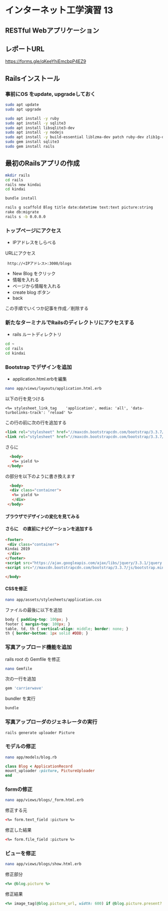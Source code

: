 # インターネット工学演習 13
## RESTful Webアプリケーション

## レポートURL

[https://forms.gle/qKeeYhiEmcbpP4EZ9
](https://forms.gle/qKeeYhiEmcbpP4EZ9
)

## Railsインストール

### 事前にOS をupdate, upgradeしておく

```bash
sudo apt update
sudo apt upgrade
```

```bash
sudo apt install -y ruby
sudo apt install -y sqlite3
sudo apt install libsqlite3-dev
sudo apt install -y nodejs
sudo apt install -y build-essential liblzma-dev patch ruby-dev zlib1g-dev
sudo gem install sqlite3
sudo gem install rails
```

## 最初のRailsアプリの作成

```bash
mkdir rails
cd rails
rails new kindai
cd kindai

bundle install

rails g scaffold Blog title date:datetime text:text picture:string
rake db:migrate
rails s -b 0.0.0.0
```

###  トップページにアクセス

* IPアドレスをしらべる

URLにアクセス

```
 http://<IPアドレス>:3000/blogs
```

* New Blog をクリック
* 情報を入れる
* ページから情報を入れる
* create blog ボタン
* back

この手順でいくつか記事を作成／削除する

### 新たなターミナルでRailsのディレクトリにアクセスする

* rails ルートディレクトリ

```bash
cd ~
cd rails
cd kindai
```
 
###  Bootstrap でデザインを追加
 
 * application.html.erbを編集

 ```bash
 nano app/views/layouts/application.html.erb
 ```
 
 以下の行を見つける
 
 ```heml
 <%= stylesheet_link_tag    'application', media: 'all', 'data-turbolinks-track': 'reload' %>
 ```
 
 この行の前に次の行を追加する
 
 ```html
 <link rel="stylesheet" href="//maxcdn.bootstrapcdn.com/bootstrap/3.3.7/css/bootstrap.min.css">
<link rel="stylesheet" href="//maxcdn.bootstrapcdn.com/bootstrap/3.3.7/css/bootstrap-theme.min.css">
 ```
 
 さらに
 
 ```html
   <body>
    <%= yield %>
  </body>
 ```
 
 の部分を以下のように書き換えます
 
 ```html
   <body>
   <div class="container">
    <%= yield %>
    </div>
  </body>
 ```
 
 #### ブラウザでデザインの変化を見てみる
 
 #### さらに</body>　の直前にナビゲーションを追加する
 
 ```html
 <footer>
  <div class="container">
Kindai 2019
  </div>
</footer>
<script src="https://ajax.googleapis.com/ajax/libs/jquery/3.3.1/jquery.min.js"></script>
<script src="//maxcdn.bootstrapcdn.com/bootstrap/3.3.7/js/bootstrap.min.js"></script>

</body>　
 ```
 #### CSSを修正
 
 ```bash
nano app/assets/stylesheets/application.css
 ```
 
 ファイルの最後に以下を追加
 
 ```css
body { padding-top: 100px; }
footer { margin-top: 100px; }
table, td, th { vertical-align: middle; border: none; }
th { border-bottom: 1px solid #DDD; }
 ```
 
 
 ### 写真アップロード機能を追加
 
 rails root の Gemfile を修正
 
 ```bash
 nano Gemfile
 ```

次の一行を追加

```ruby
gem 'carrierwave'
```

 bundler を実行
 
 ```bash
 bundle
 ```
 
 ### 写真アップローダのジェネレータの実行
 
 ```bash
 rails generate uploader Picture
 ```

### モデルの修正

```bash
nano app/models/blog.rb
```

```ruby
class Blog < ApplicationRecord
mount_uploader :picture, PictureUploader
end
```

### formの修正

```bash
nano app/views/blogs/_form.html.erb
```

修正する元

```html
<%= form.text_field :picture %>
```

修正した結果

```html
<%= form.file_field :picture %>
```

### ビューを修正

```bash
nano app/views/blogs/show.html.erb
```
修正部分

```ruby
<%= @blog.picture %>
```

修正結果

```ruby
<%= image_tag(@blog.picture_url, width: 600) if @blog.picture.present? %>
```
